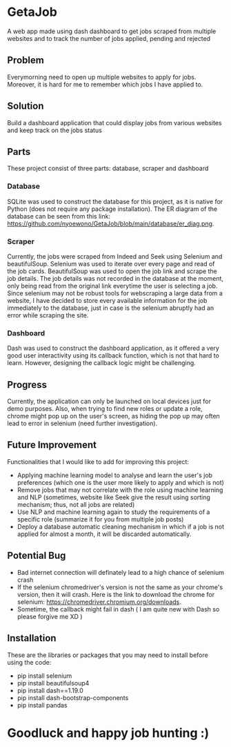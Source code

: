 # GetaJob
A web app made using dash dashboard to get jobs scraped from multiple websites and to track the number of jobs applied, pending and rejected

## Problem
Everymorning need to open up multiple websites to apply for jobs. Moreover, it is hard for me to remember which jobs I have applied to.

## Solution
Build a dashboard application that could display jobs from various websites and keep track on the jobs status

## Parts
These project consist of three parts: database, scraper and dashboard

### Database
SQLite was used to construct the database for this project, as it is native for Python (does not require any package installation). The ER diagram of the database can be seen from this link: https://github.com/nyoewono/GetaJob/blob/main/database/er_diag.png.

### Scraper
Currently, the jobs were scraped from Indeed and Seek using Selenium and beautifulSoup. Selenium was used to iterate over every page and read of the job cards. BeautifulSoup was used to open the job link and scrape the job details. The job details was not recorded in the database at the moment, only being read from the original link everytime the user is selecting a job. Since selenium may not be robust tools for webscraping a large data from a website, I have decided to store every available information for the job immediately to the database, just in case is the selenium abruptly had an error while scraping the site. 

### Dashboard
Dash was used to construct the dashboard application, as it offered a very good user interactivity using its callback function, which is not that hard to learn. However, designing the callback logic might be challenging.

## Progress
Currently, the application can only be launched on local devices just for demo purposes. Also, when trying to find new roles or update a role, chrome might pop up on the user's screen, as hiding the pop up may often lead to error in selenium (need further investigation).

## Future Improvement
Functionalities that I would like to add for improving this project:
- Applying machine learning model to analyse and learn the user's job preferences (which one is the user more likely to apply and which is not)
- Remove jobs that may not correlate with the role using machine learning and NLP (sometimes, website like Seek give the result using sorting mechanism; thus, not all jobs are related)
- Use NLP and machine learning again to study the requirements of a specific role (summarize it for you from multiple job posts)
- Deploy a database automatic cleaning mechanism in which if a job is not applied for almost a month, it will be discarded automatically.

## Potential Bug
- Bad internet connection will definately lead to a high chance of selenium crash
- If the selenium chromedriver's version is not the same as your chrome's version, then it will crash. Here is the link to download the chrome for selenium: https://chromedriver.chromium.org/downloads.
- Sometime, the callback might fail in dash ( I am quite new with Dash so please forgive me XD )

## Installation
These are the libraries or packages that you may need to install before using the code:
- pip install selenium
- pip install beautifulsoup4
- pip install dash==1.19.0
- pip install dash-bootstrap-components
- pip install pandas

# Goodluck and happy job hunting :)
